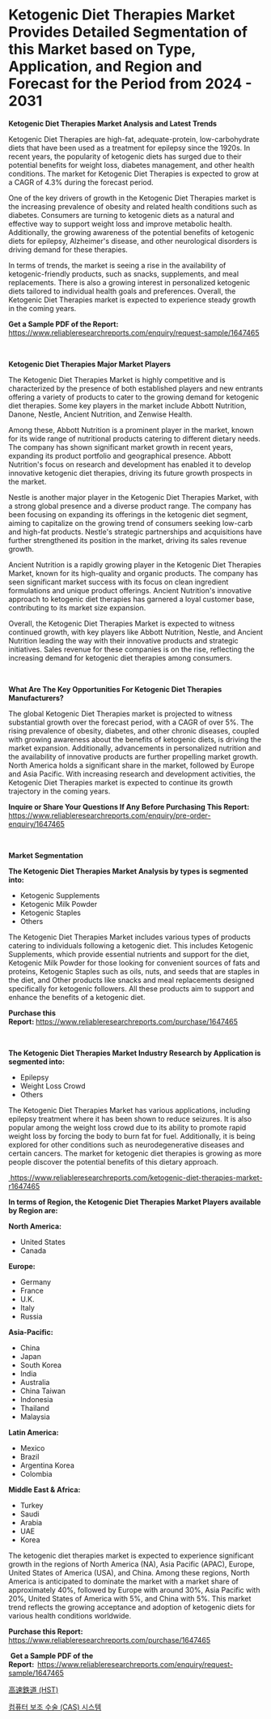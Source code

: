 <p><h1>Ketogenic Diet Therapies Market Provides Detailed Segmentation of this Market based on Type, Application, and Region and Forecast for the Period from 2024 - 2031</h1></p><p><strong>Ketogenic Diet Therapies Market Analysis and Latest Trends</strong></p>
<p><p>Ketogenic Diet Therapies are high-fat, adequate-protein, low-carbohydrate diets that have been used as a treatment for epilepsy since the 1920s. In recent years, the popularity of ketogenic diets has surged due to their potential benefits for weight loss, diabetes management, and other health conditions. The market for Ketogenic Diet Therapies is expected to grow at a CAGR of 4.3% during the forecast period.</p><p>One of the key drivers of growth in the Ketogenic Diet Therapies market is the increasing prevalence of obesity and related health conditions such as diabetes. Consumers are turning to ketogenic diets as a natural and effective way to support weight loss and improve metabolic health. Additionally, the growing awareness of the potential benefits of ketogenic diets for epilepsy, Alzheimer's disease, and other neurological disorders is driving demand for these therapies.</p><p>In terms of trends, the market is seeing a rise in the availability of ketogenic-friendly products, such as snacks, supplements, and meal replacements. There is also a growing interest in personalized ketogenic diets tailored to individual health goals and preferences. Overall, the Ketogenic Diet Therapies market is expected to experience steady growth in the coming years.</p></p>
<p><strong>Get a Sample PDF of the Report:&nbsp;</strong> <a href="https://www.reliableresearchreports.com/enquiry/request-sample/1647465">https://www.reliableresearchreports.com/enquiry/request-sample/1647465</a></p>
<p>&nbsp;</p>
<p><strong>Ketogenic Diet Therapies Major Market Players</strong></p>
<p><p>The Ketogenic Diet Therapies Market is highly competitive and is characterized by the presence of both established players and new entrants offering a variety of products to cater to the growing demand for ketogenic diet therapies. Some key players in the market include Abbott Nutrition, Danone, Nestle, Ancient Nutrition, and Zenwise Health.</p><p>Among these, Abbott Nutrition is a prominent player in the market, known for its wide range of nutritional products catering to different dietary needs. The company has shown significant market growth in recent years, expanding its product portfolio and geographical presence. Abbott Nutrition's focus on research and development has enabled it to develop innovative ketogenic diet therapies, driving its future growth prospects in the market.</p><p>Nestle is another major player in the Ketogenic Diet Therapies Market, with a strong global presence and a diverse product range. The company has been focusing on expanding its offerings in the ketogenic diet segment, aiming to capitalize on the growing trend of consumers seeking low-carb and high-fat products. Nestle's strategic partnerships and acquisitions have further strengthened its position in the market, driving its sales revenue growth.</p><p>Ancient Nutrition is a rapidly growing player in the Ketogenic Diet Therapies Market, known for its high-quality and organic products. The company has seen significant market success with its focus on clean ingredient formulations and unique product offerings. Ancient Nutrition's innovative approach to ketogenic diet therapies has garnered a loyal customer base, contributing to its market size expansion.</p><p>Overall, the Ketogenic Diet Therapies Market is expected to witness continued growth, with key players like Abbott Nutrition, Nestle, and Ancient Nutrition leading the way with their innovative products and strategic initiatives. Sales revenue for these companies is on the rise, reflecting the increasing demand for ketogenic diet therapies among consumers.</p></p>
<p>&nbsp;</p>
<p><strong>What Are The Key Opportunities For Ketogenic Diet Therapies Manufacturers?</strong></p>
<p><p>The global Ketogenic Diet Therapies market is projected to witness substantial growth over the forecast period, with a CAGR of over 5%. The rising prevalence of obesity, diabetes, and other chronic diseases, coupled with growing awareness about the benefits of ketogenic diets, is driving the market expansion. Additionally, advancements in personalized nutrition and the availability of innovative products are further propelling market growth. North America holds a significant share in the market, followed by Europe and Asia Pacific. With increasing research and development activities, the Ketogenic Diet Therapies market is expected to continue its growth trajectory in the coming years.</p></p>
<p><strong>Inquire or Share Your Questions If Any Before Purchasing This Report:</strong> <a href="https://www.reliableresearchreports.com/enquiry/pre-order-enquiry/1647465">https://www.reliableresearchreports.com/enquiry/pre-order-enquiry/1647465</a></p>
<p>&nbsp;</p>
<p><strong>Market Segmentation</strong></p>
<p><strong>The Ketogenic Diet Therapies Market Analysis by types is segmented into:</strong></p>
<p><ul><li>Ketogenic Supplements</li><li>Ketogenic Milk Powder</li><li>Ketogenic Staples</li><li>Others</li></ul></p>
<p><p>The Ketogenic Diet Therapies Market includes various types of products catering to individuals following a ketogenic diet. This includes Ketogenic Supplements, which provide essential nutrients and support for the diet, Ketogenic Milk Powder for those looking for convenient sources of fats and proteins, Ketogenic Staples such as oils, nuts, and seeds that are staples in the diet, and Other products like snacks and meal replacements designed specifically for ketogenic followers. All these products aim to support and enhance the benefits of a ketogenic diet.</p></p>
<p><strong>Purchase this Report:&nbsp;</strong><a href="https://www.reliableresearchreports.com/purchase/1647465">https://www.reliableresearchreports.com/purchase/1647465</a></p>
<p>&nbsp;</p>
<p><strong>The Ketogenic Diet Therapies Market Industry Research by Application is segmented into:</strong></p>
<p><ul><li>Epilepsy</li><li>Weight Loss Crowd</li><li>Others</li></ul></p>
<p><p>The Ketogenic Diet Therapies Market has various applications, including epilepsy treatment where it has been shown to reduce seizures. It is also popular among the weight loss crowd due to its ability to promote rapid weight loss by forcing the body to burn fat for fuel. Additionally, it is being explored for other conditions such as neurodegenerative diseases and certain cancers. The market for ketogenic diet therapies is growing as more people discover the potential benefits of this dietary approach.</p></p>
<p><a href="https://www.reliableresearchreports.com/ketogenic-diet-therapies-market-r1647465">&nbsp;https://www.reliableresearchreports.com/ketogenic-diet-therapies-market-r1647465</a></p>
<p><strong>In terms of Region, the Ketogenic Diet Therapies Market Players available by Region are:</strong></p>
<p>
    <p> <strong> North America: </strong>
        <ul>
            <li>United States</li>
            <li>Canada</li>
        </ul>
        </p> 
    <p> <strong> Europe: </strong>
        <ul>
            <li>Germany</li>
            <li>France</li>
            <li>U.K.</li>
            <li>Italy</li>
            <li>Russia</li>
        </ul>
        </p> 
    <p> <strong> Asia-Pacific: </strong>
        <ul>
            <li>China</li>
            <li>Japan</li>
            <li>South Korea</li>
            <li>India</li>
            <li>Australia</li>
            <li>China Taiwan</li>
            <li>Indonesia</li>
            <li>Thailand</li>
            <li>Malaysia</li>
        </ul>
        </p> 
    <p> <strong> Latin America: </strong>
        <ul>
            <li>Mexico</li>
            <li>Brazil</li>
            <li>Argentina Korea</li>
            <li>Colombia</li>
        </ul>
        </p> 
    <p> <strong> Middle East & Africa: </strong>
        <ul>
            <li>Turkey</li>
            <li>Saudi</li>
            <li>Arabia</li>
            <li>UAE</li>
            <li>Korea</li>
        </ul>
    </p>
    </p>
<p><p>The ketogenic diet therapies market is expected to experience significant growth in the regions of North America (NA), Asia Pacific (APAC), Europe, United States of America (USA), and China. Among these regions, North America is anticipated to dominate the market with a market share of approximately 40%, followed by Europe with around 30%, Asia Pacific with 20%, United States of America with 5%, and China with 5%. This market trend reflects the growing acceptance and adoption of ketogenic diets for various health conditions worldwide.</p></p>
<p><strong>Purchase this Report: </strong><a href="https://www.reliableresearchreports.com/purchase/1647465">https://www.reliableresearchreports.com/purchase/1647465</a></p>
<p>&nbsp;<strong>Get a Sample PDF of the Report:&nbsp;&nbsp;</strong><a href="https://www.reliableresearchreports.com/enquiry/request-sample/1647465">https://www.reliableresearchreports.com/enquiry/request-sample/1647465</a></p>
<p><strong></strong></p>
<p><p><a href="https://medium.com/@s.guest01/%E3%82%B0%E3%83%AD%E3%83%BC%E3%83%90%E3%83%AB%E3%83%8F%E3%82%A4%E3%82%B9%E3%83%94%E3%83%BC%E3%83%89%E3%83%88%E3%83%AC%E3%82%A4%E3%83%B3-hst-%E5%B8%82%E5%A0%B4%E3%81%AE%E8%A6%8F%E6%A8%A1%E3%81%AF-%E6%A5%AD%E7%95%8C%E3%81%AE%E4%BA%88%E6%B8%AC%E3%81%AB%E3%82%88%E3%82%8B%E3%81%A8-2024%E5%B9%B4%E3%81%8B%E3%82%892031%E5%B9%B4%E3%81%BE%E3%81%A7%E3%81%AE%E9%96%93%E3%81%AB-%E3%81%AE%E5%B9%B4%E9%96%93%E6%88%90%E9%95%B7%E7%8E%87%E3%82%92%E7%B5%8C%E9%A8%93%E3%81%99%E3%82%8B%E3%81%A8%E4%BA%88%E6%83%B3%E3%81%95%E3%82%8C%E3%81%A6%E3%81%84%E3%81%BE%E3%81%99-669823ba6658">高速鉄道 (HST)</a></p><p><a href="https://medium.com/@dulcewisozk/%EC%BB%B4%ED%93%A8%ED%84%B0-%EC%A7%80%EC%9B%90-%EC%88%98%EC%88%A0-cas-%EC%8B%9C%EC%8A%A4%ED%85%9C-%EC%8B%9C%EC%9E%A5-%EC%A0%90%EC%9C%A0%EC%9C%A8-%EB%B0%8F-%EC%83%88%EB%A1%9C%EC%9A%B4-%ED%8A%B8%EB%A0%8C%EB%93%9C-%EB%B6%84%EC%84%9D-%EC%9C%A0%ED%98%95-%EC%9D%91%EC%9A%A9-%EC%B5%9C%EC%A2%85%EC%82%AC%EC%9A%A9-%EB%B0%8F-2024%EB%85%84%EB%B6%80%ED%84%B0-2031%EB%85%84%EA%B9%8C%EC%A7%80%EC%9D%98-%EC%98%88%EC%B8%A1%EC%9D%84-%EA%B8%B0%EB%B0%98%EC%9C%BC%EB%A1%9C%ED%95%A9%EB%8B%88%EB%8B%A4-ef39f14fe080">컴퓨터 보조 수술 (CAS) 시스템</a></p></p>
